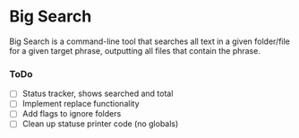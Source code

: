 # Big Search

Big Search is a command-line tool that searches all text in a given folder/file for a given target phrase, outputting all files that contain the phrase.

### ToDo
* [ ] Status tracker, shows searched and total
* [ ] Implement replace functionality
* [ ] Add flags to ignore folders
* [ ] Clean up statuse printer code (no globals)